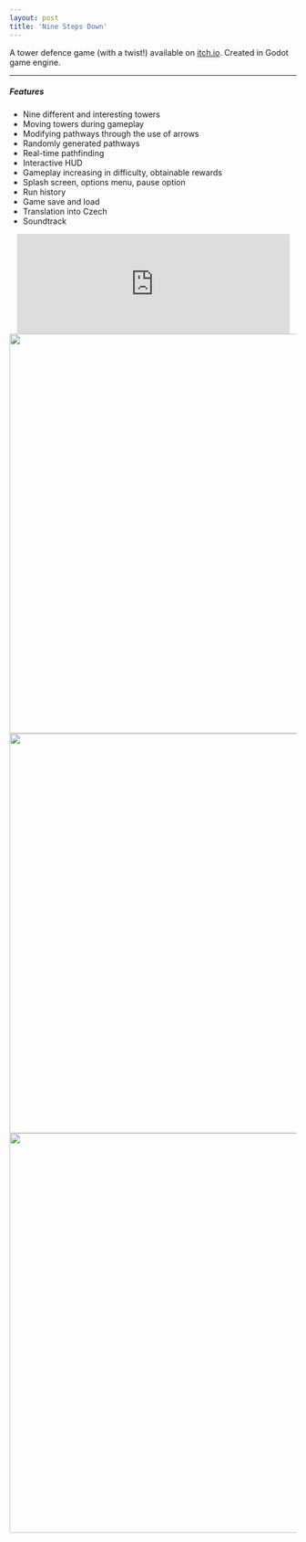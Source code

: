```yaml
---
layout: post
title: 'Nine Steps Down'
---
```

A tower defence game (with a twist!) available on <a href="https://cheatcodetojoy.itch.io/">itch.io</a>. Created in Godot game engine.

---
##### Features

- Nine different and interesting towers
- Moving towers during gameplay
- Modifying pathways through the use of arrows
- Randomly generated pathways
- Real-time pathfinding
- Interactive HUD
- Gameplay increasing in difficulty, obtainable rewards
- Splash screen, options menu, pause option
- Run history
- Game save and load
- Translation into Czech
- Soundtrack

<div align="center">
<iframe frameborder="0" src="https://itch.io/embed/2607995?border_width=5&amp;bg_color=000000&amp;fg_color=ffe3b7&amp;link_color=e88285&amp;border_color=000000" width="95%" height="175"><a href="https://cheatcodetojoy.itch.io/ninestepsdown">Nine Steps Down by CheatcodeToJoy</a></iframe>

<img src="{{ site.github.url }}/assets/img/projects/proj-sunbird/nsd4.png" width=700px>
<img src="{{ site.github.url }}/assets/img/projects/proj-sunbird/nsd2.png" width=700px>
<img src="{{ site.github.url }}/assets/img/projects/proj-sunbird/nsd3.png" width=700px>
</div>